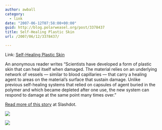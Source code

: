 ```yaml
---
author: awball
category:
  - link
date: "2007-06-12T07:58:00+00:00"
guid: http://blog.polarweasel.org/post/3378437
title: Self-Healing Plastic Skin
url: /2007/06/12/3378437/

---
```

Link: [Self-Healing Plastic Skin](http://rss.slashdot.org/~r/Slashdot/slashdot/~3/124203688/article.pl)

An anonymous reader writes “Scientists have developed a form of plastic skin that can heal itself when damaged. The material relies on an underlying network of vessels &mdash; similar to blood capillaries &mdash; that carry a healing agent to areas on the material’s surface that sustain damage. Unlike previous self-healing systems that relied on capsules of agent buried in the polymer and which became depleted after one use, the new system can respond to damage at the same point many times over.”

[Read more of this story](http://science.slashdot.org/article.pl?sid=07/06/12/0227209&from=rss) at Slashdot.

[![](http://rss.slashdot.org/~a/Slashdot/slashdot?i=0QUy9Z)](http://rss.slashdot.org/~a/Slashdot/slashdot?a=0QUy9Z)

![](http://rss.slashdot.org/~r/Slashdot/slashdot/~4/124203688)
